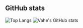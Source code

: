 
## GitHub stats
![Top Langs](https://github-readme-stats.vercel.app/api/top-langs/?username=w33bvGL&layout=compact&theme=dark&langs_count=22)
![Vahe's GitHub stats](https://github-readme-stats.vercel.app/api?username=w33bvGL&show_icons=true&theme=dark)



